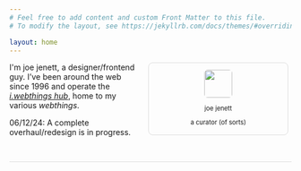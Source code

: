 ```yaml
---
# Feel free to add content and custom Front Matter to this file.
# To modify the layout, see https://jekyllrb.com/docs/themes/#overriding-theme-defaults

layout: home
---
```

<div style="border-bottom:1px solid #ddd;padding-bottom:12px;margin-bottom:12px;">
<div class="containerf">
	<div class="onef">
	<div class="hcard-display h-card vcard p-author" style="border:1px solid #ddd;border-radius:8px;padding:4px;font-size:.8em;text-align:center;margin:0 6px 0 24px;position:relative;float:right;min-width:240px;padding-top:12px;">
			<div class="hcard-header">
				<a class="u-url url fn u-uid" href="https://iwebthings.joejenett.com/" rel="author"><img alt="" src="https://secure.gravatar.com/avatar/0bf0445b4e4b39f830b186b7e23195a1?s=60&amp;d=default&amp;r=pg" srcset="https://secure.gravatar.com/avatar/0bf0445b4e4b39f830b186b7e23195a1?s=120&amp;d=default&amp;r=pg 2x" class="avatar avatar-60 photo u-photo hcard-photo u-photo" width="50" style="border-radius:6px;"></a>
				<p class="hcard-name p-name n">
					joe jenett
				</p>
			</div>
			<div class="hcard-body">
				<ul class="hcard-properties"></ul>
				<p class="p-note note">
					a curator (of sorts)
				</p>
			</div>
		</div>
		<p>I'm joe jenett, a designer/frontend guy. I’ve been around the web since 1996 and operate the <a href="https://iwebthings.joejenett.com/" title=""><em>i.webthings hub</em></a>, home to my various <em>webthings</em>.</p>
		<p style="margin-bottom:32px;">
			06/12/24: A complete overhaul/redesign is in progress.
		</p>
	</div>
	
</div>
</div>
